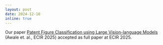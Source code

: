 ```yaml
---
layout: post
date: 2024-12-16
inline: true
---
```


Our paper [Patent Figure Classification using Large Vision-language Models]() (Awale et. al., ECIR 2025) accepted as full paper at ECIR 2025.
